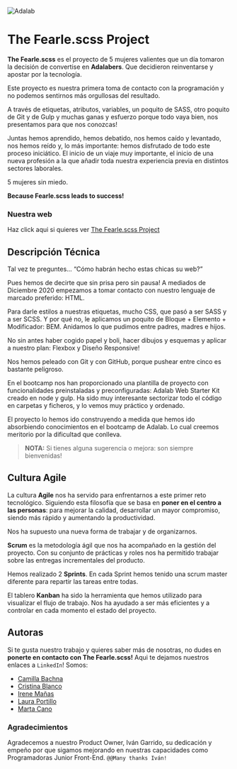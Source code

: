 ![Adalab](https://beta.adalab.es/resources/images/adalab-logo-155x61-bg-white.png)

# The Fearle.scss Project

**The Fearle.scss** es el proyecto de 5 mujeres valientes que un día tomaron la decisión de convertise en **Adalabers**. Que decidieron reinventarse y apostar por la tecnología.

Este proyecto es nuestra primera toma de contacto con la programación y no podemos sentirnos más orgullosas del resultado.

A través de etiquetas, atributos, variables, un poquito de SASS, otro poquito de Git y de Gulp y muchas ganas y esfuerzo porque todo vaya bien, nos presentamos para que nos conozcas!

Juntas hemos aprendido, hemos debatido, nos hemos caído y levantado, nos hemos reído y, lo más importante: hemos disfrutado de todo este proceso iniciático. El inicio de un viaje muy importante, el inicio de una nueva profesión a la que añadir toda nuestra experiencia previa en distintos sectores laborales.

5 mujeres sin miedo.

**Because Fearle.scss leads to success!**

### Nuestra web

Haz click aqui si quieres ver [The Fearle.scss Project](http://beta.adalab.es/Project-promo-l-module-1-team-7/)

## Descripción Técnica

Tal vez te preguntes… “Cómo habrán hecho estas chicas su web?”

Pues hemos de decirte que sin prisa pero sin pausa!
A mediados de Diciembre 2020 empezamos a tomar contacto con nuestro lenguaje de marcado preferido: HTML.

Para darle estilos a nuestras etiquetas, mucho CSS, que pasó a ser SASS y a ser SCSS.
Y por qué no, le aplicamos un poquito de Bloque + Elemento + Modificador: BEM.
Anidamos lo que pudimos entre padres, madres e hijos.

No sin antes haber cogido papel y boli, hacer dibujos y esquemas y aplicar a nuestro plan: Flexbox y Diseño Responsive!

Nos hemos peleado con Git y con GitHub, porque pushear entre cinco es bastante peligroso.

En el bootcamp nos han proporcionado una plantilla de proyecto con funcionalidades preinstaladas y preconfiguradas: Adalab Web Starter Kit creado en node y gulp.
Ha sido muy interesante sectorizar todo el código en carpetas y ficheros, y lo vemos muy práctico y ordenado.

El proyecto lo hemos ido construyendo a medida que hemos ido absorbiendo conocimientos en el bootcamp de Adalab. Lo cual creemos meritorio por la dificultad que conlleva.

> **NOTA:** Si tienes alguna sugerencia o mejora: son siempre bienvenidas!

## Cultura Agile

La cultura **Agile** nos ha servido para enfrentarnos a este primer reto tecnológico. Siguiendo esta filosofía que se basa en **poner en el centro a las personas**: para mejorar la calidad, desarrollar un mayor compromiso, siendo más rápido y aumentando la productividad.

Nos ha supuesto una nueva forma de trabajar y de organizarnos.

**Scrum** es la metodología ágil que nos ha acompañado en la gestión del proyecto.
Con su conjunto de prácticas y roles nos ha permitido trabajar sobre las entregas incrementales del producto.

Hemos realizado 2 **Sprints**. En cada Sprint hemos tenido una scrum master diferente para repartir las tareas entre todas.

El tablero **Kanban** ha sido la herramienta que hemos utilizado para visualizar el flujo de trabajo. Nos ha ayudado a ser más eficientes y a controlar en cada momento el estado del proyecto.

## Autoras

Si te gusta nuestro trabajo y quieres saber más de nosotras, no dudes en **ponerte en contacto con The Fearle.scss!**
Aqui te dejamos nuestros enlaces a `LinkedIn`!
Somos:

- [Camilla Bachna](https://www.linkedin.com/in/camilla-bachna-815147146)
- [Cristina Blanco](http://www.linkedin.com/in/cristina-blanco-iglesias)
- [Irene Mañas](https://www.linkedin.com/in/irene-ma%C3%B1as-alcaide-5343b516b/)
- [Laura Portillo](https://www.linkedin.com/in/laura-portillo-rodr%C3%ADguez-21965a86/)
- [Marta Cano](https://www.linkedin.com/in/martacacio/)

### Agradecimientos

Agradecemos a nuestro Product Owner, Iván Garrido, su dedicación y empeño por que sigamos mejorando en nuestras capacidades como Programadoras Junior Front-End.
`@@Many thanks Iván!`
